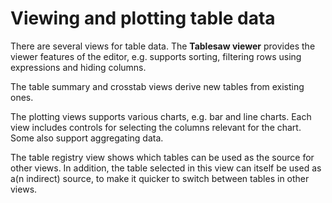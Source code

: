 # Viewing and plotting table data

There are several views for table data. The **Tablesaw viewer** provides the viewer features of the editor, e.g. supports sorting, filtering rows using expressions and hiding columns.

The table summary and crosstab views derive new tables from existing ones.

The plotting views supports various charts, e.g. bar and line charts. Each view includes controls for selecting the columns relevant for the chart. Some also support aggregating data.

The table registry view shows which tables can be used as the source for other views. In addition, the table selected in this view can itself be used as a(n indirect) source, to make it quicker to switch between tables in other views.
